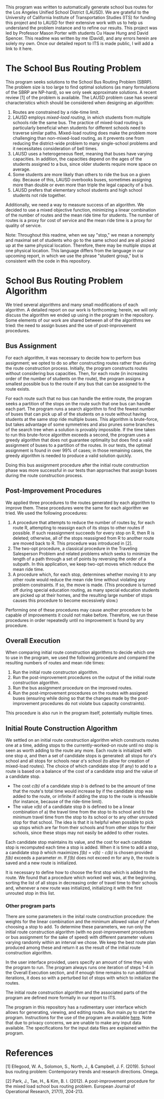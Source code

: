 This program was written to automatically generate school bus routes for the Los Angeles Unified School District (LAUSD). We are grateful to the University of California Institute of Transportation Studies (ITS) for funding this project and to LAUSD for their extensive work with us to help us understand the problem instance and to refine our results. This project was led by Professor Mason Porter with students Cu Hauw Hung and David Spencer. This readme was written by me (David), and any errors herein are solely my own. Once our detailed report to ITS is made public, I will add a link to it here.

# The School Bus Routing Problem

This program seeks solutions to the School Bus Routing Problem (SBRP). The problem size is too large to find optimal solutions (as many formulations of the SBRP are NP-hard), so we only seek approximate solutions. A recent review [1] of the problem is available. The LAUSD problem case has several characteristics which should be considered when designing an algorithm:

1. Routes are constrained by a ride-time limit.
2. LAUSD employs *mixed-load routing*, in which students from multiple schools ride the same bus. The practice of mixed-load routing is particularly beneficial when students for different schools need to traverse similar paths. Mixed-load routing does make the problem more challenging than non-mixed-load routing, as it prevents one from reducing the district-wide problem to many single-school problems and it necessitates consideration of bell times.
3. LAUSD uses a heterogeneous fleet, meaning that buses have varying capacities. In addition, the capacities depend on the ages of the students assigned to a bus, since older students require more space on average.
4. Some students are more likely than others to ride the bus on a given day. Because of this, LAUSD overbooks buses, sometimes assigning more than double or even more than triple the legal capacity of a bus.
5. LAUSD prefers that elementary school students and high school students not ride together.

Additionally, we need a way to measure success of an algorithm. We decided to use a mixed objective function, minimizing a linear combination of the number of routes and the mean ride time for students. The number of routes is a proxy for cost of service and the mean ride time is a proxy for quality of service.

Note: Throughout this readme, when we say "stop," we mean a nonempty and maximal set of students who go to the same school and are all picked up at the same physical location. Therefore, there may be multiple stops at one physical location. This language differs from the language in our upcoming report, in which we use the phrase "student group," but is consistent with the code in this repository.

# School Bus Routing Problem Algorithm

We tried several algorithms and many small modifications of each algorithm. A detailed report on our work is forthcoming; herein, we will only discuss the algorithm we ended up using in the program in the repository. Some elements of our work are shared between all of the algorithms we tried: the need to assign buses and the use of post-improvement procedures.

## Bus Assignment

For each algorithm, it was necessary to decide how to perform bus assignment; we opted to do so after constructing routes rather than during the route construction process. Initially, the program constructs routes without considering bus capacities. Then, for each route (in increasing order of the number of students on the route), the program assigns a smallest possible bus to the route if any bus that can be assigned to the route exists.

For each route such that no bus can handle the entire route, the program seeks a partition of the stops on the route such that one bus can handle each part. The program runs a search algorithm to find the fewest number of buses that can pick up all of the students on a route without having students at the same stop ride multiple buses. This algorithm is brute-force, but takes advantage of some symmetries and also prunes some branches of the search tree when a solution is provably impossible. If the time taken to run this brute-force algorithm exceeds a second, the program uses a greedy algorithm that does not guarantee optimality but does find a valid assignment of buses to a partition of the routes. In our tests, the optimal assignment is found in over 99% of cases; in those remaining cases, the greedy algorithm is needed to produce a valid solution quickly.

Doing this bus assignment procedure after the initial route construction phase was more successful in our tests than approaches that assign buses during the route construction process.

## Post-Improvement Procedures

We applied three procedures to the routes generated by each algorithm to improve them. These procedures were the same for each algorithm we tried. We used the following procedures:

1. A procedure that attempts to reduce the number of routes by, for each route R, attempting to reassign each of its stops to other routes if possible. If such reassignment succeeds for every stop on R, then R is deleted; otherwise, all of the stops reassigned from R to another route are moved back to R. This procedure was introduced in [2].
2. The two-opt procedure, a classical procedure in the Traveling Salesperson Problem and related problems which seeks to minimize the length of a path through a set of points by reversing the order of a subpath. In this application, we keep two-opt moves which reduce the mean ride time.
3. A procedure which, for each stop, determines whether moving it to any other route would reduce the mean ride time without violating any problem constraints. If so, the move is made. (This procedure is turned off during special education routing, as many special education students are picked up at their homes, and the resulting large number of stops causes this procedure to become excessively slow.)

Performing one of these procedures may cause another procedure to be capable of improvements it could not make before. Therefore, we run these procedures in order repeatedly until no improvement is found by any procedure.

## Overall Execution

When comparing initial route construction algorithms to decide which one to use in the program, we used the following procedure and compared the resulting numbers of routes and mean ride times:

1. Run the initial route constructon algorithm.
2. Run the post-improvement procedures on the output of the initial route construction algorithm.
3. Run the bus assignment procedure on the improved routes.
4. Run the post-improvement procedures on the routes with assigned buses (ensuring while doing so that the changes made by the post-improvement procedures do not violate bus capacity constraints).

This procedure is also run in the program itself, potentially multiple times.

## Initial Route Construction Algorithm

We settled on an initial route construction algorithm which constructs routes one at a time, adding stops to the currently-worked-on route until no stop is seen as worth adding to the route any more. Each route is initialized with one stop *a*, and then a set of candidate stops is generated: all stops for *a*'s school and all stops for schools near *a*'s school (to allow for creation of mixed-load routes). The choice of which candidate stop (if any) to add to a route is based on a balance of the cost of a candidate stop and the value of a candidate stop.

- The cost *c(b)* of a candidate stop *b* is defined to be the amount of time that the route's total time would increase by if the candidate stop was added to the route, or infinite if adding the stop to the route is infeasible (for instance, because of the ride-time limit).
- The value *v(b)* of a candidate stop *b* is defined to be a linear combination of a) the travel time from the stop to its school and b) the minimum travel time from the stop to its school or to any other unrouted stop for that school. The idea is that it is helpful when possible to pick up stops which are far from their schools and from other stops for their schools, since these stops may not easily be added to other routes.

Each candidate stop maintains its value, and the cost for each candidate stop is recomputed each time a stop is added. When it is time to add a stop, a candidate stop *b* which maximizes *f(b)* = *v(b)* - *c(b)* is chosen provided *f(b)* exceeds a parameter *m*. If *f(b)* does not exceed *m* for any *b*, the route is saved and a new route is initialized.

It is necessary to define how to choose the first stop which is added to the route. We found that a procedure which worked well was, at the beginning, sorting the list of all stops in decreasing order of travel time to their schools and, whenever a new route was initialized, initializing it with the first unrouted stop in this list.

### Other program parts

There are some parameters in the inital route construction procedure: the weights for the linear combination and the minimum allowed value of *f* when choosing a stop to add. To determine these parameters, we run only the initial route construction algorithm (with no post-improvement procedures or bus assignment for the sake of speed) with different parameter values varying randomly within an interval we chose. We keep the best route plan produced among these and return it as the result of the initial route construction algorithm.

In the user interface provided, users specify an amount of time they wish the program to run. The program always runs one iteration of steps 1-4 in the Overall Execution section, and if enough time remains to run additional iterations, it does so with a perturbed list of stops with which to initialize the routes.

The initial route construction algorithm and the associated parts of the program are defined more formally in our report to ITS.

The program in this repository has a rudimentary user interface which allows for generating, viewing, and editing routes. Run main.py to start the program. Instructions for the use of the program are available [here](https://docs.google.com/document/d/1CXNghlJO7ddptMqJzHI-ClDpCG5JTe6EpyOSmtw1D_U/edit?usp=sharing). Note that due to privacy concerns, we are unable to make any input data available. The specifications for the input data files are explained within the program.

# References

[1] Ellegood, W. A., Solomon, S., North, J., & Campbell, J. F. (2019). School bus routing problem: Contemporary trends and research directions. Omega.

[2] Park, J., Tae, H., & Kim, B. I. (2012). A post-improvement procedure for the mixed load school bus routing problem. European Journal of Operational Research, 217(1), 204-213.

